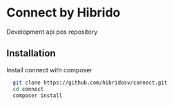 
# Connect by Hibrido

Development api pos repository

## Installation

Install connect with composer

```bash
  git clone https://github.com/hibridosv/connect.git
  cd connect
  composer install
```